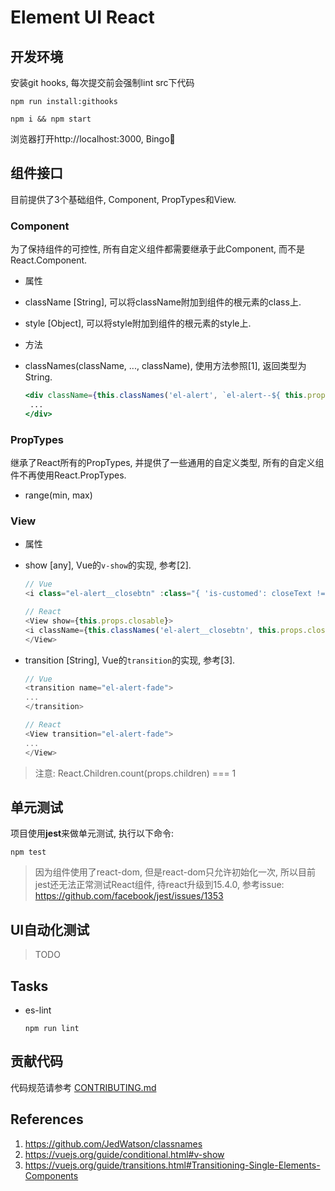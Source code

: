 # Element UI React

## 开发环境

安装git hooks, 每次提交前会强制lint src下代码

```shell
npm run install:githooks
```

```shell
npm i && npm start
```

浏览器打开http://localhost:3000, Bingo🍺

## 组件接口

目前提供了3个基础组件, Component, PropTypes和View.

### Component

为了保持组件的可控性, 所有自定义组件都需要继承于此Component, 而不是React.Component.

* 属性
 * className [String], 可以将className附加到组件的根元素的class上.
 * style [Object], 可以将style附加到组件的根元素的style上.

* 方法
 * classNames(className, ..., className), 使用方法参照[1], 返回类型为String.

    ```jsx
    <div className={this.classNames('el-alert', `el-alert--${ this.props.type }`)}>
     ...
    </div>
    ```

### PropTypes

继承了React所有的PropTypes, 并提供了一些通用的自定义类型, 所有的自定义组件不再使用React.PropTypes.

* range(min, max)

### View

* 属性
 * show [any], Vue的`v-show`的实现, 参考[2].

     ```js
     // Vue
     <i class="el-alert__closebtn" :class="{ 'is-customed': closeText !== '', 'el-icon-close': closeText === '' }" v-show="closable" @click="close()">{{closeText}}</i>

     // React
     <View show={this.props.closable}>
     <i className={this.classNames('el-alert__closebtn', this.props.closeText ? 'is-customed' : 'el-icon-close')} onClick={this.close.bind(this)}>{this.props.closeText}</i>
     </View>
     ```

 * transition [String], Vue的`transition`的实现, 参考[3].

     ```js
     // Vue
     <transition name="el-alert-fade">
     ...
     </transition>

     // React
    <View transition="el-alert-fade">
    ...
    </View>
     ```

> 注意: React.Children.count(props.children) === 1

## 单元测试

项目使用**jest**来做单元测试, 执行以下命令:

```shell
npm test
```

> 因为组件使用了react-dom, 但是react-dom只允许初始化一次, 所以目前jest还无法正常测试React组件, 待react升级到15.4.0, 参考issue: https://github.com/facebook/jest/issues/1353

## UI自动化测试

> TODO

## Tasks

* es-lint

    ```shell
    npm run lint
    ```

## 贡献代码

代码规范请参考 [CONTRIBUTING.md](https://github.com/eleme/element-react/blob/master/CONTRIBUTING.md)

## References
1. https://github.com/JedWatson/classnames
2. https://vuejs.org/guide/conditional.html#v-show
3. https://vuejs.org/guide/transitions.html#Transitioning-Single-Elements-Components
